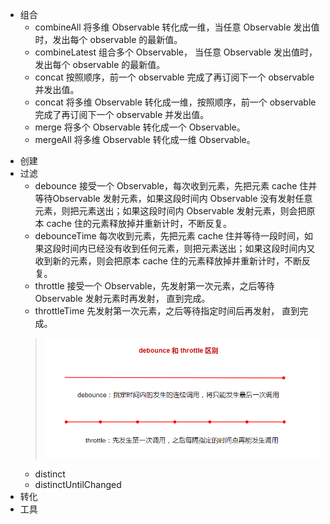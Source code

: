 - 组合
    - combineAll 将多维 Observable 转化成一维，当任意 Observable 发出值时，发出每个 observable 的最新值。
    - combineLatest 组合多个 Observable， 当任意 Observable 发出值时，发出每个 observable 的最新值。
    - concat 按照顺序，前一个 observable 完成了再订阅下一个 observable 并发出值。
    - concat 将多维 Observable 转化成一维，按照顺序，前一个 observable 完成了再订阅下一个 observable 并发出值。
    - merge 将多个 Observable 转化成一个 Observable。
    - mergeAll 将多维 Observable 转化成一维 Observable。
    > 
- 创建
- 过滤
    - debounce 接受一个 Observable，每次收到元素，先把元素 cache 住并等待Observable 发射元素，如果这段时间内 Observable 没有发射任意元素，则把元素送出；如果这段时间内 Observable 发射元素，则会把原本 cache 住的元素释放掉并重新计时，不断反复。
    - debounceTime 每次收到元素，先把元素 cache 住并等待一段时间，如果这段时间内已经没有收到任何元素，则把元素送出；如果这段时间内又收到新的元素，则会把原本 cache 住的元素释放掉并重新计时，不断反复。
    - throttle 接受一个 Observable，先发射第一次元素，之后等待 Observable 发射元素时再发射， 直到完成。
    - throttleTime 先发射第一次元素，之后等待指定时间后再发射， 直到完成。
    > ![debounce && throttle](https://github.com/laoergege/laoergege-blog/blob/master/image/debounce%E3%80%81%20throttle.PNG?raw=true)
    - distinct
    - distinctUntilChanged
- 转化
- 工具